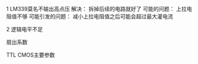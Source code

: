 1
LM339莫名不输出高点压
解决： 拆掉后续的电路就好了
可能的问题： 上拉电阻值不够
可能引发的问题： 减小上拉电阻值之后可能会超过最大灌电流

2
逻辑电平不足

扇出系数

TTL CMOS主要参数
